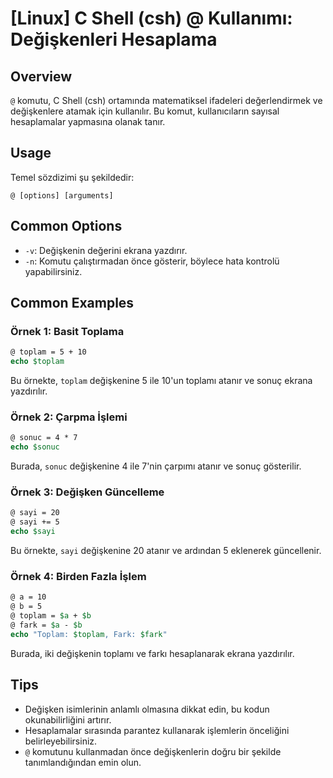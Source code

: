 # [Linux] C Shell (csh) @ Kullanımı: Değişkenleri Hesaplama

## Overview
`@` komutu, C Shell (csh) ortamında matematiksel ifadeleri değerlendirmek ve değişkenlere atamak için kullanılır. Bu komut, kullanıcıların sayısal hesaplamalar yapmasına olanak tanır.

## Usage
Temel sözdizimi şu şekildedir:
```
@ [options] [arguments]
```

## Common Options
- `-v`: Değişkenin değerini ekrana yazdırır.
- `-n`: Komutu çalıştırmadan önce gösterir, böylece hata kontrolü yapabilirsiniz.

## Common Examples

### Örnek 1: Basit Toplama
```csh
@ toplam = 5 + 10
echo $toplam
```
Bu örnekte, `toplam` değişkenine 5 ile 10'un toplamı atanır ve sonuç ekrana yazdırılır.

### Örnek 2: Çarpma İşlemi
```csh
@ sonuc = 4 * 7
echo $sonuc
```
Burada, `sonuc` değişkenine 4 ile 7'nin çarpımı atanır ve sonuç gösterilir.

### Örnek 3: Değişken Güncelleme
```csh
@ sayi = 20
@ sayi += 5
echo $sayi
```
Bu örnekte, `sayi` değişkenine 20 atanır ve ardından 5 eklenerek güncellenir.

### Örnek 4: Birden Fazla İşlem
```csh
@ a = 10
@ b = 5
@ toplam = $a + $b
@ fark = $a - $b
echo "Toplam: $toplam, Fark: $fark"
```
Burada, iki değişkenin toplamı ve farkı hesaplanarak ekrana yazdırılır.

## Tips
- Değişken isimlerinin anlamlı olmasına dikkat edin, bu kodun okunabilirliğini artırır.
- Hesaplamalar sırasında parantez kullanarak işlemlerin önceliğini belirleyebilirsiniz.
- `@` komutunu kullanmadan önce değişkenlerin doğru bir şekilde tanımlandığından emin olun.
